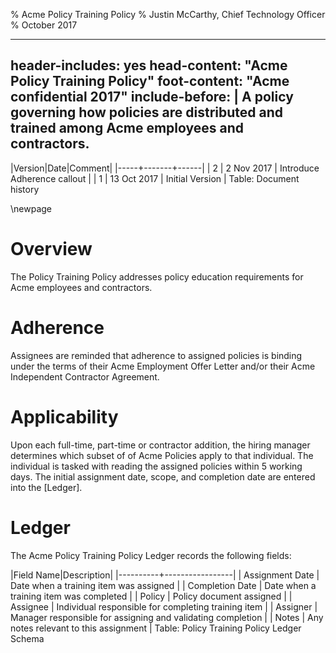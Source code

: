 % Acme Policy Training Policy
% Justin McCarthy, Chief Technology Officer
% October 2017

---
header-includes: yes
head-content: "Acme Policy Training Policy"
foot-content: "Acme confidential 2017"
include-before: |
    A policy governing how policies are distributed and trained among Acme employees and contractors.
---

|Version|Date|Comment|
|-----+-------+------|
| 2    |   2 Nov 2017 | Introduce Adherence callout |
| 1     |   13 Oct 2017 | Initial Version |
Table: Document history

\newpage

# Overview

The Policy Training Policy addresses policy education requirements for Acme employees and contractors.

# Adherence

Assignees are reminded that adherence to assigned policies is binding under the terms of their Acme Employment Offer Letter and/or their Acme Independent Contractor Agreement.

# Applicability

Upon each full-time, part-time or contractor addition, the hiring manager determines which subset of of Acme Policies apply to that individual. The individual is tasked with reading the assigned policies within 5 working days. The initial assignment date, scope, and completion date are entered into the [Ledger].

# Ledger

The Acme Policy Training Policy Ledger records the following fields:

|Field Name|Description|
|----------+-----------------|
| Assignment Date     | Date when a training item was assigned                                 |
| Completion Date     | Date when a training item was completed                                 |
| Policy     | Policy document assigned                    |
| Assignee     | Individual responsible for completing training item                    |
| Assigner     | Manager responsible for assigning and validating completion                    |
| Notes     | Any notes relevant to this assignment                    |
Table: Policy Training Policy Ledger Schema
